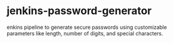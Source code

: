 # jenkins-password-generator
enkins pipeline to generate secure passwords using customizable parameters like length, number of digits, and special characters.
